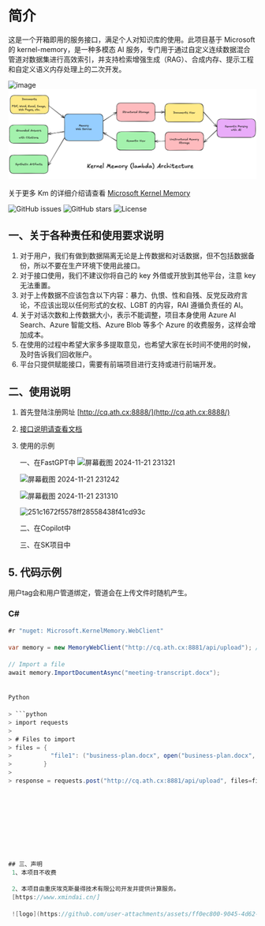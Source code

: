 # 简介
这是一个开箱即用的服务接口，满足个人对知识库的使用。此项目基于 Microsoft 的 kernel-memory，是一种多模态 AI 服务，专门用于通过自定义连续数据混合管道对数据集进行高效索引，并支持检索增强生成（RAG）、合成内存、提示工程和自定义语义内存处理上的二次开发。

![image](https://github.com/user-attachments/assets/2b9bf9d9-1f1e-45b3-9461-50323b4f7b7f)
![image](https://github.com/microsoft/kernel-memory/blob/main/docs/img/kernel-memory-lambda-architecture.png)

关于更多 Km 的详细介绍请查看 [Microsoft Kernel Memory](https://microsoft.github.io/kernel-memory/)

![GitHub issues](https://img.shields.io/github/issues/user/repo) ![GitHub stars](https://img.shields.io/github/stars/user/repo) ![License](https://img.shields.io/badge/license-MIT-blue.svg)

## 一、关于各种责任和使用要求说明

1. 对于用户，我们有做到数据隔离无论是上传数据和对话数据，但不包括数据备份，所以不要在生产环境下使用此接口。
2. 对于接口使用，我们不建议你将自己的 key 外借或开放到其他平台，注意 key 无法重置。
3. 对于上传数据不应该包含以下内容：暴力、仇恨、性和自残、反党反政府言论，不应该出现以任何形式的女权、LGBT 的内容，RAI 遵循负责任的 AI。
4. 关于对话次数和上传数据大小，表示不能调整，项目本身使用 Azure AI Search、Azure 智能文档、Azure Blob 等多个 Azure 的收费服务，这样会增加成本。
5. 在使用的过程中希望大家多多提取意见，也希望大家在长时间不使用的时候，及时告诉我们回收账户。
6. 平台只提供赋能接口，需要有前端项目进行支持或进行前端开发。

## 二、使用说明

1. 首先登陆注册网址 [http://cq.ath.cx:8888/](http://cq.ath.cx:8888/)
2. [接口说明请查看文档](https://github.com/gongwell/XMRAG/blob/main/%E6%8E%A5%E5%8F%A3%E4%BF%A1%E6%81%AF.md)
3. 使用的示例

   一、在FastGPT中
   ![屏幕截图 2024-11-21 231321](https://github.com/user-attachments/assets/1d655bed-6668-40f1-afe8-292257116a28)
   
   ![屏幕截图 2024-11-21 231242](https://github.com/user-attachments/assets/69fe3f94-95b2-4d89-ac88-7760cc0584c8)

   ![屏幕截图 2024-11-21 231310](https://github.com/user-attachments/assets/797d4392-4e2b-40eb-b661-b77c4eb87dc5)

   ![251c1672f5578ff28558438f41cd93c](https://github.com/user-attachments/assets/80a43b3f-38fc-4f24-9ee8-6b2b3cb646a1)

   二、在Copilot中

   三、在SK项目中

## 5. 代码示例
用户tag会和用户管道绑定，管道会在上传文件时随机产生。

### C#
```csharp
#r "nuget: Microsoft.KernelMemory.WebClient"

var memory = new MemoryWebClient("http://cq.ath.cx:8881/api/upload"); // <== URL of KM web service

// Import a file
await memory.ImportDocumentAsync("meeting-transcript.docx");


Python

> ```python
> import requests
>
> # Files to import
> files = {
>           "file1": ("business-plan.docx", open("business-plan.docx", "rb")),
>         }
>
> response = requests.post("http://cq.ath.cx:8881/api/upload", files=files, data=data)









## 三、声明
 1、本项目不收费
 
 2、本项目由重庆埃克斯曼得技术有限公司开发并提供计算服务。
 [https://www.xmindai.cn/]
 
 ![logo](https://github.com/user-attachments/assets/ff0ec800-9045-4d62-adf9-3d10a6fcd5b9)

 
